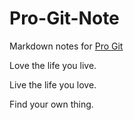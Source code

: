 # Pro-Git-Note
Markdown notes for [Pro Git](https://git-scm.com/book/zh/v2)    

Love the life you live.    

Live the life you love.    

Find your own thing.
